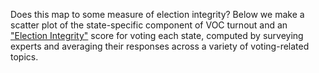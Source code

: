 Does this map to some measure of election integrity? Below we make
a scatter plot of the state-specific component of VOC turnout and
an ["Election Integrity"](https://www.electoralintegrityproject.com)
score for voting each state, computed by surveying experts and averaging their
responses across a variety of voting-related topics.
